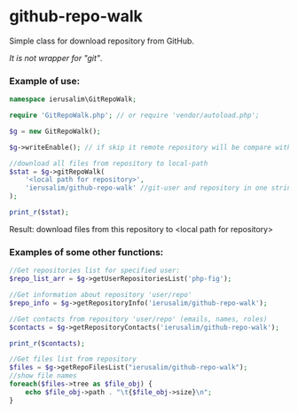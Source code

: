 # github-repo-walk

Simple class for download repository from GitHub.

_It is not wrapper for "git"_.

### Example of use:
```php
namespace ierusalim\GitRepoWalk;

require 'GitRepoWalk.php'; // or require 'vendor/autoload.php';

$g = new GitRepoWalk();

$g->writeEnable(); // if skip it remote repository will be compare with local

//download all files from repository to local-path
$stat = $g->gitRepoWalk( 
    '<local path for repository>',
    'ierusalim/github-repo-walk' //git-user and repository in one string
);

print_r($stat);
```

Result: download files from this repository to &lt;local path for repository&gt;

### Examples of some other functions:

```php
//Get repositories list for specified user:
$repo_list_arr = $g->getUserRepositoriesList('php-fig');

//Get information about repository 'user/repo'
$repo_info = $g->getRepositoryInfo('ierusalim/github-repo-walk');

//Get contacts from repository 'user/repo' (emails, names, roles)
$contacts = $g->getRepositoryContacts('ierusalim/github-repo-walk');

print_r($contacts);

//Get files list from repository
$files = $g->getRepoFilesList("ierusalim/github-repo-walk");
//show file names
foreach($files->tree as $file_obj) {
    echo $file_obj->path . "\t{$file_obj->size}\n";
}

```
